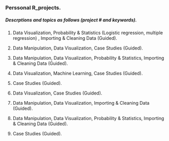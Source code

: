 ### Perssonal R_projects.
##### Descrptions and topics as follows (project # and keywords).

1. Data Visualization, Probability & Statistics (Logistic regression, multiple regression) , Importing & Cleaning Data (Guided).

2. Data Manipulation, Data Visualization, Case Studies (Guided).

3. Data Manipulation, Data Visualization, Probability & Statistics, Importing & Cleaning Data (Guided).

4. Data Visualization, Machine Learning, Case Studies (Guided).

5. Case Studies (Guided).

6. Data Visualization, Case Studies (Guided).

7. Data Manipulation, Data Visualization, Importing & Cleaning Data (Guided).

8. Data Manipulation, Data Visualization, Probability & Statistics, Importing & Cleaning Data (Guided).

9. Case Studies (Guided).
